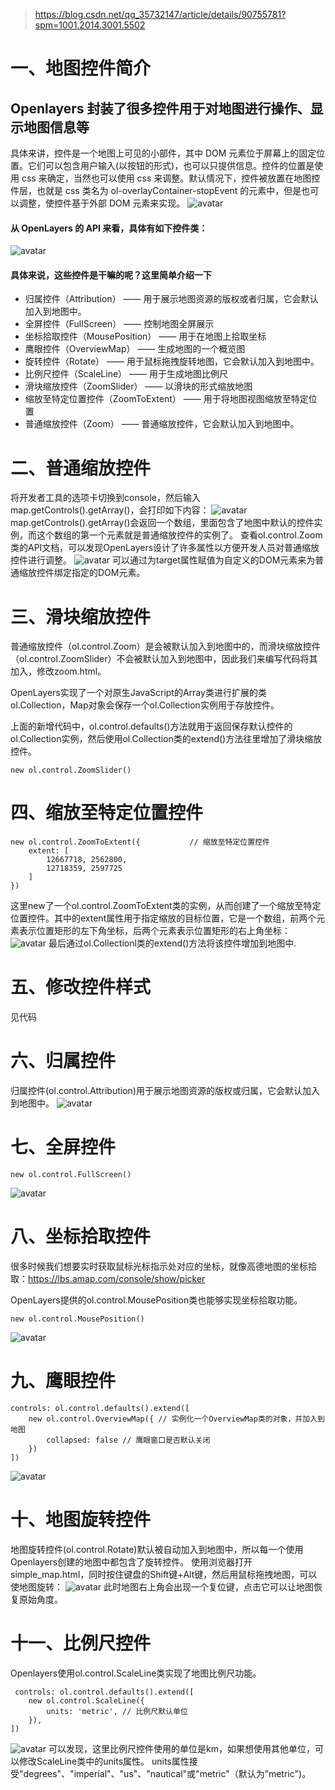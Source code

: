 > https://blog.csdn.net/qq_35732147/article/details/90755781?spm=1001.2014.3001.5502
# 一、地图控件简介

## Openlayers 封装了很多控件用于对地图进行操作、显示地图信息等
具体来讲，控件是一个地图上可见的小部件，其中 DOM 元素位于屏幕上的固定位置。它们可以包含用户输入(以按钮的形式)，也可以只提供信息。控件的位置是使用 css 来确定，当然也可以使用 css 来调整。默认情况下，控件被放置在地图控件层，也就是 css 类名为 ol-overlayContainer-stopEvent 的元素中，但是也可以调整，使控件基于外部 DOM 元素来实现。
![avatar](./image/11.png)

#### 从 OpenLayers 的 API 来看，具体有如下控件类：
![avatar](./image/1.png)
#### 具体来说，这些控件是干嘛的呢？这里简单介绍一下
* 归属控件（Attribution） —— 用于展示地图资源的版权或者归属，它会默认加入到地图中。
* 全屏控件（FullScreen） —— 控制地图全屏展示
* 坐标拾取控件（MousePosition） —— 用于在地图上拾取坐标
* 鹰眼控件（OverviewMap） —— 生成地图的一个概览图
* 旋转控件（Rotate） —— 用于鼠标拖拽旋转地图，它会默认加入到地图中。
* 比例尺控件（ScaleLine） —— 用于生成地图比例尺
* 滑块缩放控件（ZoomSlider） —— 以滑块的形式缩放地图
* 缩放至特定位置控件（ZoomToExtent） —— 用于将地图视图缩放至特定位置
* 普通缩放控件（Zoom） —— 普通缩放控件，它会默认加入到地图中。

# 二、普通缩放控件
将开发者工具的选项卡切换到console，然后输入map.getControls().getArray()，会打印如下内容：
![avatar](./image/2.png)
map.getControls().getArray()会返回一个数组，里面包含了地图中默认的控件实例，而这个数组的第一个元素就是普通缩放控件的实例了。
查看ol.control.Zoom类的API文档，可以发现OpenLayers设计了许多属性以方便开发人员对普通缩放控件进行调整。
![avatar](./image/3.png)
可以通过为target属性赋值为自定义的DOM元素来为普通缩放控件绑定指定的DOM元素。

# 三、滑块缩放控件
普通缩放控件（ol.control.Zoom）是会被默认加入到地图中的，而滑块缩放控件（ol.control.ZoomSlider）不会被默认加入到地图中，因此我们来编写代码将其加入，修改zoom.html。

OpenLayers实现了一个对原生JavaScript的Array类进行扩展的类ol.Collection，Map对象会保存一个ol.Collection实例用于存放控件。

上面的新增代码中，ol.control.defaults()方法就用于返回保存默认控件的ol.Collection实例，然后使用ol.Collection类的extend()方法往里增加了滑块缩放控件。
```
new ol.control.ZoomSlider()
```

# 四、缩放至特定位置控件
```
new ol.control.ZoomToExtent({           // 缩放至特定位置控件      
    extent: [
        12667718, 2562800,
        12718359, 2597725
    ]
})
```
这里new了一个ol.control.ZoomToExtent类的实例，从而创建了一个缩放至特定位置控件。其中的extent属性用于指定缩放的目标位置，它是一个数组，前两个元素表示位置矩形的左下角坐标，后两个元素表示位置矩形的右上角坐标：
![avatar](./image/4.png)
最后通过ol.Collectionl类的extend()方法将该控件增加到地图中.

# 五、修改控件样式
见代码

# 六、归属控件
归属控件(ol.control.Attribution)用于展示地图资源的版权或归属，它会默认加入到地图中。
![avatar](./image/5.png)

# 七、全屏控件
```
new ol.control.FullScreen()
```
![avatar](./image/6.png)

# 八、坐标拾取控件
很多时候我们想要实时获取鼠标光标指示处对应的坐标，就像高德地图的坐标拾取：https://lbs.amap.com/console/show/picker

OpenLayers提供的ol.control.MousePosition类也能够实现坐标拾取功能。
```
new ol.control.MousePosition()
```
![avatar](./image/7.png)

# 九、鹰眼控件
```
controls: ol.control.defaults().extend([
    new ol.control.OverviewMap({ // 实例化一个OverviewMap类的对象，并加入到地图
        collapsed: false // 鹰眼窗口是否默认关闭
    })
])
```
![avatar](./image/8.png)

# 十、地图旋转控件
地图旋转控件(ol.control.Rotate)默认被自动加入到地图中，所以每一个使用Openlayers创建的地图中都包含了旋转控件。
使用浏览器打开simple_map.html，同时按住键盘的Shift键+Alt键，然后用鼠标拖拽地图，可以使地图旋转：
![avatar](./image/9.png)
此时地图右上角会出现一个复位键，点击它可以让地图恢复原始角度。

# 十一、比例尺控件
Openlayers使用ol.control.ScaleLine类实现了地图比例尺功能。
```
 controls: ol.control.defaults().extend([
    new ol.control.ScaleLine({
        units: 'metric', // 比例尺默认单位
    }),
])
```
![avatar](./image/10.png)
可以发现，这里比例尺控件使用的单位是km，如果想使用其他单位，可以修改ScaleLine类中的units属性。
units属性接受"degrees"、"imperial"、"us"、"nautical"或"metric"（默认为”metric")。